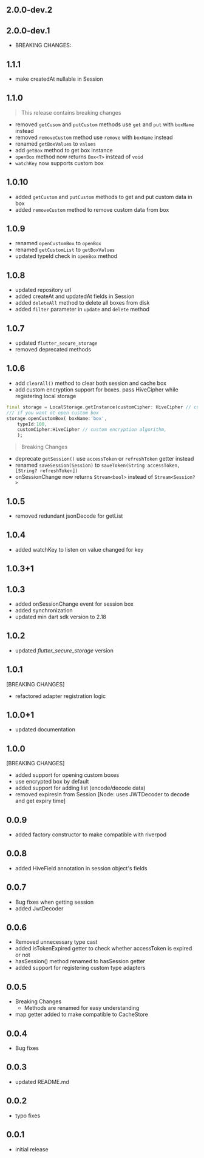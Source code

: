 ## 2.0.0-dev.2

## 2.0.0-dev.1

- BREAKING CHANGES:

## 1.1.1

- make createdAt nullable in Session

## 1.1.0

> This release contains breaking changes

- removed `getCusom` and `putCustom` methods use `get` and `put` with `boxName` instead
- removed `removeCustom` method use `remove` with `boxName` instead
- renamed `getBoxValues` to `values`
- add `getBox` method to get box instance
- `openBox` method now returns `Box<T>` instead of `void`
- `watchKey` now supports custom box

## 1.0.10

- added `getCustom` and `putCustom` methods to get and put custom data in box
- added `removeCustom` method to remove custom data from box

## 1.0.9

- renamed `openCustomBox` to `openBox`
- renamed `getCustomList` to `getBoxValues`
- updated typeId check in `openBox` method

## 1.0.8

- updated repository url
- added createAt and updatedAt fields in Session
- added `deleteAll` method to delete all boxes from disk
- added `filter` parameter in `update` and `delete` method

## 1.0.7

- updated `flutter_secure_storage`
- removed deprecated methods

## 1.0.6

- add `clearAll()` method to clear both session and cache box
- add custom encryption support for boxes. pass HiveCipher while registering local storage

```dart
final storage = LocalStorage.getInstance(customCipher: HiveCipher // custom encryption algorithm,)
/// if you want ot open custom box
storage.openCustomBox( boxName:'box',
    typeId:100,
    customCipher:HiveCipher // custom encryption algorithm,
    );
```

> Breaking Changes

- deprecate `getSession()` use `accessToken` or `refreshToken` getter instead
- renamed `saveSession(Session)` to `saveToken(String accessToken,[String? refreshToken])`
- onSessionChange now returns `Stream<bool>` instead of `Stream<Session?>`

## 1.0.5

- removed redundant jsonDecode for getList

## 1.0.4

- added watchKey to listen on value changed for key

## 1.0.3+1

## 1.0.3

- added onSessionChange event for session box
- added synchronization
- updated min dart sdk version to 2.18

## 1.0.2

- updated _flutter_secure_storage_ version

## 1.0.1

[BREAKING CHANGES]

- refactored adapter registration logic

## 1.0.0+1

- updated documentation

## 1.0.0

[BREAKING CHANGES]

- added support for opening custom boxes
- use encrypted box by default
- added support for adding list (encode/decode data)
- removed expiresIn from Session [Node: uses JWTDecoder to decode and get expiry time]

## 0.0.9

- added factory constructor to make compatible with riverpod

## 0.0.8

- added HiveField annotation in session object's fields

## 0.0.7

- Bug fixes when getting session
- added JwtDecoder

## 0.0.6

- Removed unnecessary type cast
- added isTokenExpired getter to check whether accessToken is expired or not
- hasSession() method renamed to hasSession getter
- added support for registering custom type adapters

## 0.0.5

- Breaking Changes
  - Methods are renamed for easy understanding
- map getter added to make compatible to CacheStore

## 0.0.4

- Bug fixes

## 0.0.3

- updated README.md

## 0.0.2

- typo fixes

## 0.0.1

- initial release
